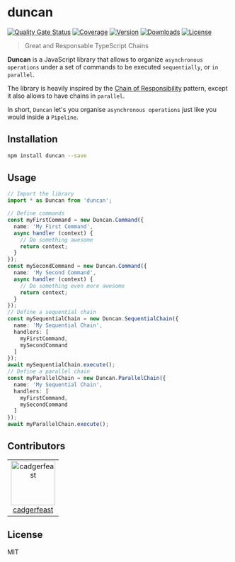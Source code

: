 # duncan

[![Quality Gate Status](https://sonarcloud.io/api/project_badges/measure?project=cadgerfeast_duncan&metric=alert_status)](https://sonarcloud.io/dashboard?id=cadgerfeast_duncan)
[![Coverage](https://sonarcloud.io/api/project_badges/measure?project=cadgerfeast_duncan&metric=coverage)](https://sonarcloud.io/dashboard?id=cadgerfeast_duncan)
[![Version](https://badge.fury.io/js/duncan.svg)](https://www.npmjs.com/package/duncan)
[![Downloads](https://img.shields.io/npm/dt/duncan.svg)](https://www.npmjs.com/package/duncan)
[![License](https://img.shields.io/npm/l/duncan.svg)](https://github.com/cadgerfeast/duncan/blob/master/LICENSE)

> Great and Responsable TypeScript Chains

**Duncan** is a JavaScript library that allows to organize `asynchronous operations` under a set of commands to be executed `sequentially`, or `in parallel`.

The library is heavily inspired by the [Chain of Responsibility](https://refactoring.guru/design-patterns/chain-of-responsibility) pattern, except it also allows to have chains in `parallel`.

In short, `Duncan` let's you organise `asynchronous operations` just like you would inside a `Pipeline`.

## Installation

``` bash
npm install duncan --save
```

## Usage

``` typescript
// Import the library
import * as Duncan from 'duncan';

// Define commands
const myFirstCommand = new Duncan.Command({
  name: 'My First Command',
  async handler (context) {
    // Do something awesome
    return context;
  }
});
const mySecondCommand = new Duncan.Command({
  name: 'My Second Command',
  async handler (context) {
    // Do something even more awesome
    return context;
  }
});
// Define a sequential chain
const mySequentialChain = new Duncan.SequentialChain({
  name: 'My Sequential Chain',
  handlers: [
    myFirstCommand,
    mySecondCommand
  ]
});
await mySequentialChain.execute();
// Define a parallel chain
const myParallelChain = new Duncan.ParallelChain({
  name: 'My Sequential Chain',
  handlers: [
    myFirstCommand,
    mySecondCommand
  ]
});
await myParallelChain.execute();
```

## Contributors

<table>
  <tbody>
    <tr>
      <td align="center">
        <a href="https://github.com/cadgerfeast" target="_blank">
          <img src="https://github.com/cadgerfeast.png?size=100" alt="cadgerfeast" width="100px" style="min-width: 100px">
          <br/>
          <span>cadgerfeast</span>
        </a>
      </td>
    </tr>
  </tbody>
</table>

## License

MIT
